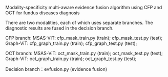 Modality-specificity multi-aware evidence fusion algorithm using CFP and OCT for fundus diseases diagnosis

There are two modalities, each of which uses separate branches. The diagnostic results are fused in the decision branch.

CFP branch:
MSAS-ViT: cfp_mask_train.py (train); cfp_mask_test.py (test);
Graph-ViT: cfp_graph_train.py (train); cfp_graph_test.py (test);

OCT branch:
MSAS-ViT: oct_mask_train.py (train); oct_mask_test.py (test);
Graph-ViT: oct_graph_train.py (train); oct_graph_test.py (test);

Decision branch：evfusion.py (evidence fusion)

